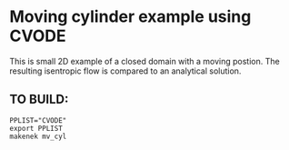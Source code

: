# Moving cylinder example using CVODE

This is small 2D example of a closed domain with a moving postion.
The resulting isentropic flow is compared to an analytical solution.

## TO BUILD:

	PPLIST="CVODE" 
	export PPLIST
	makenek mv_cyl